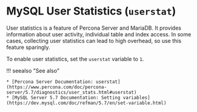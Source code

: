 # MySQL User Statistics (`userstat`)

User statistics is a feature of Percona Server and MariaDB.  It provides
information about user activity, individual table and index access.  In some
cases, collecting user statistics can lead to high overhead, so use this feature
sparingly.

To enable user statistics, set the `userstat` variable to `1`.

!!! seealso "See also"

    * [Percona Server Documentation: userstat](https://www.percona.com/doc/percona-server/5.7/diagnostics/user_stats.html#userstat)
    * [MySQL Server 5.7 Documentation: Setting variables](https://dev.mysql.com/doc/refman/5.7/en/set-variable.html)
